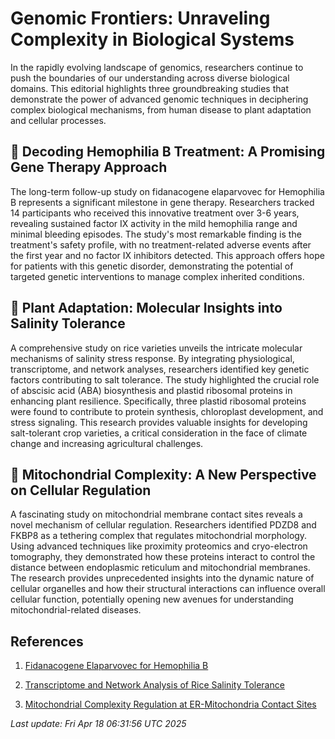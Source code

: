 # Genomic Frontiers: Unraveling Complexity in Biological Systems

In the rapidly evolving landscape of genomics, researchers continue to push the boundaries of our understanding across diverse biological domains. This editorial highlights three groundbreaking studies that demonstrate the power of advanced genomic techniques in deciphering complex biological mechanisms, from human disease to plant adaptation and cellular processes.

## 🧬 Decoding Hemophilia B Treatment: A Promising Gene Therapy Approach

The long-term follow-up study on fidanacogene elaparvovec for Hemophilia B represents a significant milestone in gene therapy. Researchers tracked 14 participants who received this innovative treatment over 3-6 years, revealing sustained factor IX activity in the mild hemophilia range and minimal bleeding episodes. The study's most remarkable finding is the treatment's safety profile, with no treatment-related adverse events after the first year and no factor IX inhibitors detected. This approach offers hope for patients with this genetic disorder, demonstrating the potential of targeted genetic interventions to manage complex inherited conditions.

## 🌱 Plant Adaptation: Molecular Insights into Salinity Tolerance

A comprehensive study on rice varieties unveils the intricate molecular mechanisms of salinity stress response. By integrating physiological, transcriptome, and network analyses, researchers identified key genetic factors contributing to salt tolerance. The study highlighted the crucial role of abscisic acid (ABA) biosynthesis and plastid ribosomal proteins in enhancing plant resilience. Specifically, three plastid ribosomal proteins were found to contribute to protein synthesis, chloroplast development, and stress signaling. This research provides valuable insights for developing salt-tolerant crop varieties, a critical consideration in the face of climate change and increasing agricultural challenges.

## 🔬 Mitochondrial Complexity: A New Perspective on Cellular Regulation

A fascinating study on mitochondrial membrane contact sites reveals a novel mechanism of cellular regulation. Researchers identified PDZD8 and FKBP8 as a tethering complex that regulates mitochondrial morphology. Using advanced techniques like proximity proteomics and cryo-electron tomography, they demonstrated how these proteins interact to control the distance between endoplasmic reticulum and mitochondrial membranes. The research provides unprecedented insights into the dynamic nature of cellular organelles and how their structural interactions can influence overall cellular function, potentially opening new avenues for understanding mitochondrial-related diseases.

## References

1. [Fidanacogene Elaparvovec for Hemophilia B](https://pubmed.ncbi.nlm.nih.gov/40239068/)

2. [Transcriptome and Network Analysis of Rice Salinity Tolerance](https://pubmed.ncbi.nlm.nih.gov/40244966/)

3. [Mitochondrial Complexity Regulation at ER-Mitochondria Contact Sites](https://pubmed.ncbi.nlm.nih.gov/40246839/)

*Last update: Fri Apr 18 06:31:56 UTC 2025*
